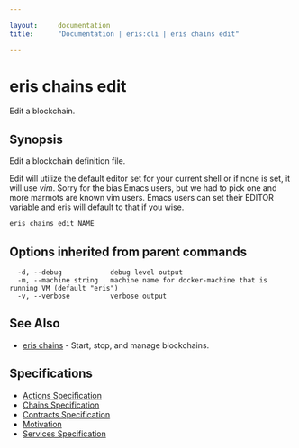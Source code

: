 ```yaml
---

layout:     documentation
title:      "Documentation | eris:cli | eris chains edit"

---
```


# eris chains edit

Edit a blockchain.

## Synopsis

Edit a blockchain definition file.

Edit will utilize the default editor set for your current shell
or if none is set, it will use *vim*. Sorry for the bias Emacs
users, but we had to pick one and more marmots are known vim
users. Emacs users can set their EDITOR variable and eris
will default to that if you wise.

```bash
eris chains edit NAME
```

## Options inherited from parent commands

```
  -d, --debug            debug level output
  -m, --machine string   machine name for docker-machine that is running VM (default "eris")
  -v, --verbose          verbose output
```

## See Also

* [eris chains](https://docs.erisindustries.com/documentation/eris-cli/0.11.4/eris_chains/)	 - Start, stop, and manage blockchains.

## Specifications

* [Actions Specification](https://docs.erisindustries.com/documentation/eris-cli/0.11.4/actions_specification/)
* [Chains Specification](https://docs.erisindustries.com/documentation/eris-cli/0.11.4/chains_specification/)
* [Contracts Specification](https://docs.erisindustries.com/documentation/eris-cli/0.11.4/contracts_specification/)
* [Motivation](https://docs.erisindustries.com/documentation/eris-cli/0.11.4/motivation/)
* [Services Specification](https://docs.erisindustries.com/documentation/eris-cli/0.11.4/services_specification/)

